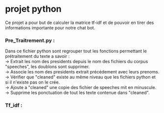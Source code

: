 # projet python
Ce projet a pour but de calculer la matrice tf-idf et de pouvoir en tirer des informations importante pour notre chat bot.

### Pre_Traitrement.py : 
Dans ce fichier python sont regrouper tout les fonctions permettant le prétraitement du texte a savoir :  
->  Extrait les nom des presidents depuis le nom des fichiers du corpus "speeches", les doublons sont supprimer.   
->  Associe les nom des presidents extrait précédement avec leurs prenoms.  
->  Vérifier que "cleaned" existe au même niveau que les fichiers python et si il n'existe pas on le crée.    
->  Ajoute a "cleaned" une copie des fichier de speeches mit en minuscule.    
->  Supprime les ponctuation de tout les texte contenue dans "cleaned".       
  
### Tf_idf : 


